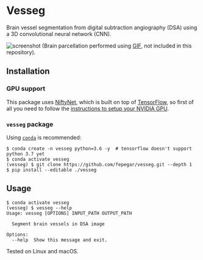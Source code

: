 # Vesseg

Brain vessel segmentation from digital subtraction angiography (DSA) using a 3D convolutional neural network (CNN).

![screenshot](screenshots/slicer.gif)
(Brain parcellation performed using [GIF](https://spiral.imperial.ac.uk/bitstream/10044/1/30755/4/07086081.pdf), not included in this repository).

## Installation

### GPU support

This package uses [NiftyNet](http://www.niftynet.io/), which is built on top of [TensorFlow](https://www.tensorflow.org/), so first of all you need to follow the [instructions to setup your NVIDIA GPU](https://www.tensorflow.org/install/gpu).

### `vesseg` package

Using [`conda`](https://conda.io/docs/) is recommended:

```shell
$ conda create -n vesseg python=3.6 -y  # tensorflow doesn't support python 3.7 yet
$ conda activate vesseg
(vesseg) $ git clone https://github.com/fepegar/vesseg.git --depth 1
$ pip install --editable ./vesseg
```

## Usage

```shell
$ conda activate vesseg
(vesseg) $ vesseg --help
Usage: vesseg [OPTIONS] INPUT_PATH OUTPUT_PATH

  Segment brain vessels in DSA image

Options:
  --help  Show this message and exit.
```

Tested on Linux and macOS.
